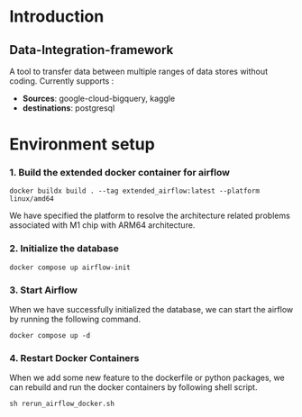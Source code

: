 # Introduction
## Data-Integration-framework
A tool to transfer data between multiple ranges of data stores without coding. Currently supports :
- **Sources**: google-cloud-bigquery, kaggle
- **destinations**: postgresql

# Environment setup
### **1. Build the extended docker container for airflow**

```commandline
docker buildx build . --tag extended_airflow:latest --platform linux/amd64
```
We have specified the platform to resolve the architecture related problems associated with M1 chip with ARM64 architecture.

### **2. Initialize the database**
```commandline
docker compose up airflow-init
```
### **3. Start Airflow**
When we have successfully initialized the database, we can start the airflow by running the following command.
```commandline
docker compose up -d
```

### **4. Restart Docker Containers**
When we add some new feature to the dockerfile or python packages, we can rebuild and run the docker containers by following shell script.
```commandline
sh rerun_airflow_docker.sh
```
